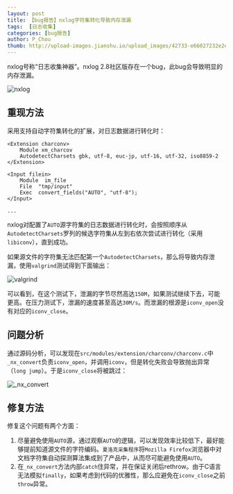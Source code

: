 ```yaml
---
layout: post
title: 【bug报告】nxlog字符集转化导致内存泄漏
tags:  [日志收集]
categories: [bug报告]
author: P_Chou
thumb: http://upload-images.jianshu.io/upload_images/42733-e66027232e2ea2f3.png?imageMogr2/auto-orient/strip%7CimageView2/2/w/1240
---
```


nxlog号称“日志收集神器”。nxlog 2.8社区版存在一个bug，此bug会导致明显的内存泄漏。

![nxlog](http://upload-images.jianshu.io/upload_images/42733-e66027232e2ea2f3.png?imageMogr2/auto-orient/strip%7CimageView2/2/w/1240)

## 重现方法

采用支持自动字符集转化的扩展，对日志数据进行转化时：

```
<Extension charconv>
    Module xm_charcov
    AutodetectCharsets gbk, utf-8, euc-jp, utf-16, utf-32, iso8859-2
</Extension>

<Input filein>
    Module  im_file
    File  "tmp/input"
    Exec  convert_fields("AUTO", "utf-8");
</Input>

...
```

nxlog对配置了`AUTO`源字符集的日志数据进行转化时，会按照顺序从`AutodetectCharsets`罗列的候选字符集从左到右依次尝试进行转化（采用`libiconv`），直到成功。

如果源文件的字符集无法匹配第一个`AutodetectCharsets`，那么将导致内存泄漏，使用`valgrind`测试得到下面输出：

![valgrind](http://upload-images.jianshu.io/upload_images/42733-09a66d82207f4b2f.png?imageMogr2/auto-orient/strip%7CimageView2/2/w/1240)

 可以看到，在这个测试下，泄漏的字节尽然高达`150M`，如果测试继续下去，可能更高。在压力测试下，泄漏的速度甚至高达`30M/s`。而泄漏的根源是`iconv_open`没有对应的`iconv_close`。

## 问题分析

通过源码分析，可以发现在`src/modules/extension/charconv/charconv.c`中`_nx_convert`负责`iconv_open`，并调用`iconv`，但是转化失败会导致抛出异常（`long jump`）。于是`iconv_close`将被跳过：


![_nx_convert](http://upload-images.jianshu.io/upload_images/42733-cb92eefb7f8bd8d9.png?imageMogr2/auto-orient/strip%7CimageView2/2/w/1240)


## 修复方法

修复这个问题有两个方面：

1. 尽量避免使用`AUTO`源，通过观察`AUTO`的逻辑，可以发现效率比较低下，最好能够提前知道源文件的字符编码。`夏洛克采集程序`将`Mozilla Firefox`浏览器中对文档字符集自动探测算法集成到了产品中，从而尽可能避免使用`AUTO`。
2. 在`_nx_convert`方法内部`catch`住异常，并在保证关闭后rethrow。由于C语言无法模拟`finally`，如果考虑到代码的优雅性，那么应避免在`iconv_close`之前`throw`异常。